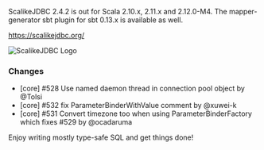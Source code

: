 ScalikeJDBC 2.4.2 is out for Scala 2.10.x, 2.11.x and 2.12.0-M4. The mapper-generator sbt plugin for sbt 0.13.x is available as well.

https://scalikejdbc.org/

![ScalikeJDBC Logo](https://scalikejdbc.org/images/logo.png)

### Changes

 - [core] #528 Use named daemon thread in connection pool object by @Tolsi
 - [core] #532 fix ParameterBinderWithValue comment by @xuwei-k
 - [core] #531 Convert timezone too when using ParameterBinderFactory which fixes #529 by @ocadaruma

Enjoy writing mostly type-safe SQL and get things done!
